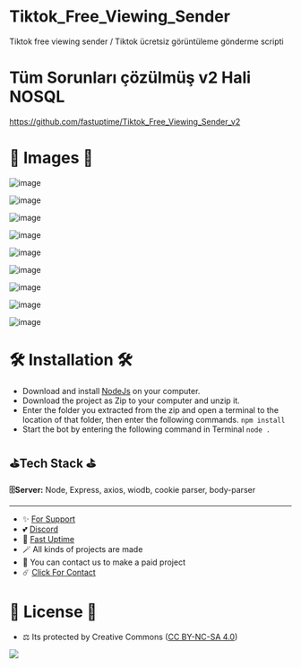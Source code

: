 # Tiktok_Free_Viewing_Sender
Tiktok free viewing sender / Tiktok ücretsiz görüntüleme gönderme scripti

# Tüm Sorunları çözülmüş v2 Hali NOSQL
https://github.com/fastuptime/Tiktok_Free_Viewing_Sender_v2

# 🎈 Images 🎈

![image](https://github.com/fastuptime/Tiktok_Free_Viewing_Sender/assets/63351166/2fef1b8c-e369-4286-979f-76aecf0a96a6)

![image](https://github.com/fastuptime/Tiktok_Free_Viewing_Sender/assets/63351166/2dc7ca59-2a2a-4566-8c98-41fa0b6299d4)

![image](https://github.com/fastuptime/Tiktok_Free_Viewing_Sender/assets/63351166/fc6ad49c-923c-41aa-96a5-e135d39d8974)

![image](https://github.com/fastuptime/Tiktok_Free_Viewing_Sender/assets/63351166/69753c4e-daec-4eaf-bfbb-9286025096b3)

![image](https://github.com/fastuptime/Tiktok_Free_Viewing_Sender/assets/63351166/68e5ddcf-80f2-4160-b77e-ac94b77660eb)

![image](https://github.com/fastuptime/Tiktok_Free_Viewing_Sender/assets/63351166/11ce6f56-a88d-4dc5-b004-672e2f95cf98)

![image](https://github.com/fastuptime/Tiktok_Free_Viewing_Sender/assets/63351166/d7e864e7-048a-420a-9b11-4d1c447c4783)

![image](https://github.com/fastuptime/Tiktok_Free_Viewing_Sender/assets/63351166/954b4864-87c5-4531-8420-a0965ccc2001)

![image](https://github.com/fastuptime/Tiktok_Free_Viewing_Sender/assets/63351166/8bf90416-a6a5-4205-bbef-c47464fafb60)



# 🛠️ Installation 🛠️

- Download and install [NodeJs](https://nodejs.org/en/download) on your computer.
- Download the project as Zip to your computer and unzip it.
- Enter the folder you extracted from the zip and open a terminal to the location of that folder, then enter the following commands.
`npm install`
- Start the bot by entering the following command in Terminal
`node .`

## ⛳Tech Stack ⛳

**🗄️Server:** Node, Express, axios, wiodb, cookie parser, body-parser

---
- ✨ [For Support](https://github.com/sponsors/fastuptime) <br>
- 💕 [Discord](https://fastuptime.com/discord)<br>
- 🏓 [Fast Uptime](https://fastuptime.com/)<br>
- 🪄 All kinds of projects are made <br>
- 🧨 You can contact us to make a paid project<br>
- ☄️ [Click For Contact](mailto:fastuptime@gmail.com)<br>

# 🎯 License 🎯
- ⚖️ Its protected by Creative Commons ([CC BY-NC-SA 4.0](https://creativecommons.org/licenses/by-nc-sa/4.0/))

<a href="https://creativecommons.org/licenses/by-nc-sa/4.0/" title="BYNCSA40"><img src="https://licensebuttons.net/l/by-nc-sa/4.0/88x31.png"></a>

